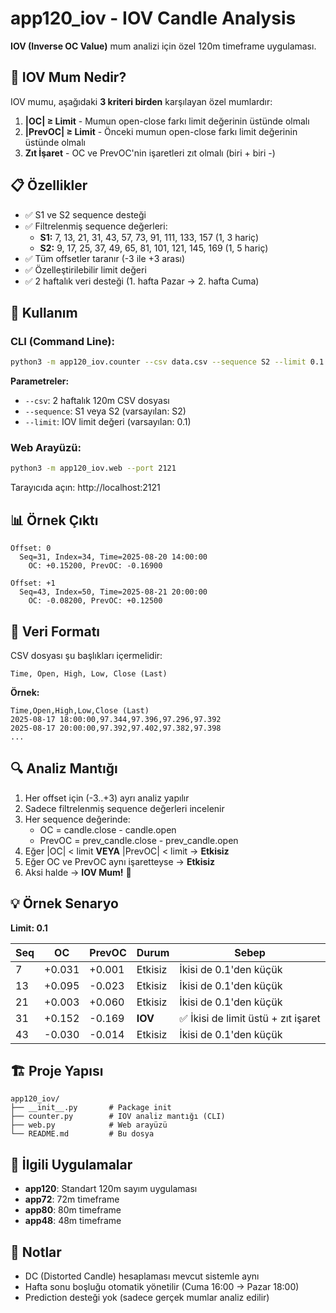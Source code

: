 # app120_iov - IOV Candle Analysis

**IOV (Inverse OC Value)** mum analizi için özel 120m timeframe uygulaması.

## 🎯 IOV Mum Nedir?

IOV mumu, aşağıdaki **3 kriteri birden** karşılayan özel mumlardır:

1. **|OC| ≥ Limit** - Mumun open-close farkı limit değerinin üstünde olmalı
2. **|PrevOC| ≥ Limit** - Önceki mumun open-close farkı limit değerinin üstünde olmalı
3. **Zıt İşaret** - OC ve PrevOC'nin işaretleri zıt olmalı (biri + biri -)

## 📋 Özellikler

- ✅ S1 ve S2 sequence desteği
- ✅ Filtrelenmiş sequence değerleri:
  - **S1:** 7, 13, 21, 31, 43, 57, 73, 91, 111, 133, 157 (1, 3 hariç)
  - **S2:** 9, 17, 25, 37, 49, 65, 81, 101, 121, 145, 169 (1, 5 hariç)
- ✅ Tüm offsetler taranır (-3 ile +3 arası)
- ✅ Özelleştirilebilir limit değeri
- ✅ 2 haftalık veri desteği (1. hafta Pazar → 2. hafta Cuma)

## 🚀 Kullanım

### CLI (Command Line):

```bash
python3 -m app120_iov.counter --csv data.csv --sequence S2 --limit 0.1
```

**Parametreler:**
- `--csv`: 2 haftalık 120m CSV dosyası
- `--sequence`: S1 veya S2 (varsayılan: S2)
- `--limit`: IOV limit değeri (varsayılan: 0.1)

### Web Arayüzü:

```bash
python3 -m app120_iov.web --port 2121
```

Tarayıcıda açın: http://localhost:2121

## 📊 Örnek Çıktı

```
Offset: 0
  Seq=31, Index=34, Time=2025-08-20 14:00:00
    OC: +0.15200, PrevOC: -0.16900

Offset: +1
  Seq=43, Index=50, Time=2025-08-21 20:00:00
    OC: -0.08200, PrevOC: +0.12500
```

## 📂 Veri Formatı

CSV dosyası şu başlıkları içermelidir:
```
Time, Open, High, Low, Close (Last)
```

**Örnek:**
```csv
Time,Open,High,Low,Close (Last)
2025-08-17 18:00:00,97.344,97.396,97.296,97.392
2025-08-17 20:00:00,97.392,97.402,97.382,97.398
...
```

## 🔍 Analiz Mantığı

1. Her offset için (-3..+3) ayrı analiz yapılır
2. Sadece filtrelenmiş sequence değerleri incelenir
3. Her sequence değerinde:
   - OC = candle.close - candle.open
   - PrevOC = prev_candle.close - prev_candle.open
4. Eğer |OC| < limit **VEYA** |PrevOC| < limit → **Etkisiz**
5. Eğer OC ve PrevOC aynı işaretteyse → **Etkisiz**
6. Aksi halde → **IOV Mum!** 🎯

## 💡 Örnek Senaryo

**Limit: 0.1**

| Seq | OC      | PrevOC  | Durum     | Sebep                            |
|-----|---------|---------|-----------|----------------------------------|
| 7   | +0.031  | +0.001  | Etkisiz   | İkisi de 0.1'den küçük          |
| 13  | +0.095  | -0.023  | Etkisiz   | İkisi de 0.1'den küçük          |
| 21  | +0.003  | +0.060  | Etkisiz   | İkisi de 0.1'den küçük          |
| 31  | +0.152  | -0.169  | **IOV**   | ✅ İkisi de limit üstü + zıt işaret |
| 43  | -0.030  | -0.014  | Etkisiz   | İkisi de 0.1'den küçük          |

## 🏗️ Proje Yapısı

```
app120_iov/
├── __init__.py       # Package init
├── counter.py        # IOV analiz mantığı (CLI)
├── web.py            # Web arayüzü
└── README.md         # Bu dosya
```

## 🔗 İlgili Uygulamalar

- **app120**: Standart 120m sayım uygulaması
- **app72**: 72m timeframe
- **app80**: 80m timeframe
- **app48**: 48m timeframe

## 📝 Notlar

- DC (Distorted Candle) hesaplaması mevcut sistemle aynı
- Hafta sonu boşluğu otomatik yönetilir (Cuma 16:00 → Pazar 18:00)
- Prediction desteği yok (sadece gerçek mumlar analiz edilir)

